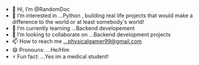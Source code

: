 - 👋 Hi, I’m @RandomDoc
- 👀 I’m interested in ...Python , building real life projects that would make a difference to the world or at least somebody's world!
- 🌱 I’m currently learning ...Backend developement 
- 💞️ I’m looking to collaborate on ...Backend development projects 
- 📫 How to reach me ...physicalgamer99@gmail.com
- 😄 Pronouns: ...He/Him
- ⚡ Fun fact: ...Yes im a medical student!
